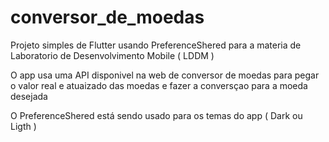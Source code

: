 # conversor_de_moedas

Projeto simples de Flutter usando PreferenceShered para a materia de Laboratorio de Desenvolvimento Mobile ( LDDM )

O app usa uma API disponivel na web de conversor de moedas para pegar o valor real e atuaizado das moedas e fazer a conversçao para a moeda desejada

O PreferenceShered está sendo usado para os temas do app ( Dark ou Ligth )
